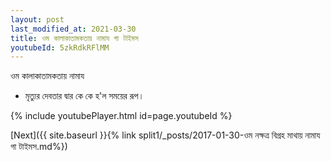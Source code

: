 ```yaml
---
layout: post
last_modified_at: 2021-03-30
title: ওম কালাকাতামকতায় নামায গা টাইমস
youtubeId: 5zkRdkRFlMM
---
```

 
 
 ওম কালাকাতামকতায় নামায  
 
 -  মৃত্যুর দেবতার দ্বার কে কে হ'ল সময়ের রূপ। 
 
  
 
  
 
 
 
 
 
 


{% include youtubePlayer.html id=page.youtubeId %}
 
[Next]({{ site.baseurl }}{% link  split1/_posts/2017-01-30-ওম নক্ষত্র বিগ্রহ মাথায় নামায গা টাইমস.md%})
 
